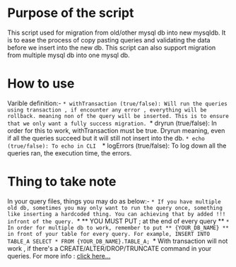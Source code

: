 # Purpose of the script
This script used for migration from old/other mysql db into new mysqldb. It is to ease the process of copy pasting queries and validating the data before we insert into the new db. This script can also support migration from multiple mysql db into one mysql db.

# How to use
Varible definition:-
``* withTransaction (true/false): Will run the queries using transaction , if encounter any error , everything will be rollback. meaning non of the query will be inserted. This is to ensure that we only want a fully success migration.
``* dryrun (true/false): In order for this to work, withTransaction must be true. Dryrun meaning, even if all the queries succeed but it will still not insert into the db.
``* echo (true/false): To echo in CLI 
``* logErrors (true/false): To log down all the queries ran, the execution time, the errors.

# Thing to take note
In your query files, things you may do as below:-
``* If you have multiple old db, sometimes you may only want to run the query once, something like inserting a hardcoded thing. You can achieving that by added !!! infront of the query.
``* ** YOU MUST PUT ; at the end of every query **
``* In order for multiple db to work, remember to put ** {YOUR_DB_NAME} ** in front of your table for every query. For example, INSERT INTO TABLE_A SELECT * FROM {YOUR_DB_NAME}.TABLE_A;
``* With transaction will not work , if there's a CREATE/ALTER/DROP/TRUNCATE command in your queries. For more info : [click here...][1]

[1]: https://dev.mysql.com/doc/refman/8.0/en/cannot-roll-back.html#:~:text=Some%20statements%20cannot%20be%20rolled,alter%20tables%20or%20stored%20routines.
